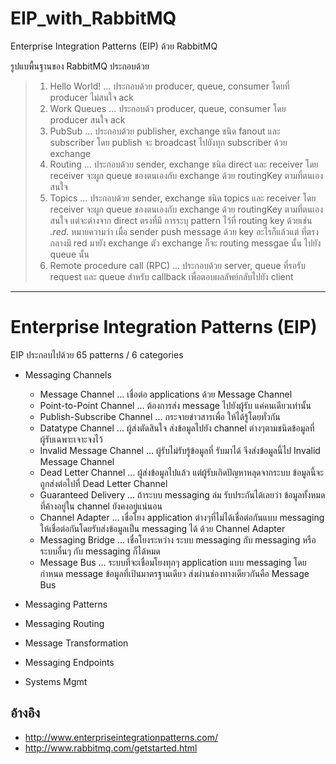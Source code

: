 # EIP_with_RabbitMQ
Enterprise Integration Patterns (EIP) ด้วย RabbitMQ

รูปแบพื้นฐานของ RabbitMQ ประกอบด้วย
> 1. Hello World! ... ประกอบด้วย producer, queue, consumer โดยที่ producer ไม่สนใจ ack
> 2. Work Queues ... ประกอบด้ว producer, queue, consumer โดย producer สนใจ ack
> 3. PubSub ... ประกอบด้วย publisher, exchange ชนิด fanout และ subscriber โดย publish จะ broadcast ไปยังทุก subscriber ด้วย exchange
> 4. Routing ... ประกอบด้วย sender,  exchange ชนิด direct และ receiver โดย receiver จะผูก queue ของตนเองกับ exchange ด้วย routingKey ตามที่ตนเองสนใจ
> 5. Topics ... ประกอบด้วย sender,  exchange ชนิด topics และ receiver โดย receiver จะผูก queue ของตนเองกับ exchange ด้วย routingKey ตามที่ตนเองสนใจ แต่จะต่างจาก direct ตรงที่มี การระบุ pattern ไว้ที่ routing key ด้วยเช่น *.red.* หมายความว่า เมื่อ sender push message  ด้วย key อะไรก็แล้วแต่ ที่ตรงกลางมี red มายัง exchange ตัว exchange ก็จะ routing messgae นั้น ไปยัง queue นั้น
> 6. Remote procedure call (RPC) ... ประกอบด้วย server, queue ที่รอรับ request และ queue สำหรับ callback เพื่อตอบผลลัพย์กลับไปยัง client

----------

# Enterprise Integration Patterns (EIP)

EIP ประกอบไปด้วย 65 patterns / 6 categories

- Messaging Channels
  - Message Channel ... เชื่อต่อ applications ด้วย Message Channel
  - Point-to-Point Channel ... ต้องการส่ง message ไปยังผู้รับ แค่คนเดียวเท่านั้น 
  - Publish-Subscribe Channel ... กระจายข่าวสารเพื่อ ให้ได้รู้โดยทั่วกัน
  - Datatype Channel ... ผู้ส่งตัดสินใจ ส่งข้อมูลไปยัง channel ต่างๆตามชนิดข้อมูลที่ ผู้รับเฉพาะเจาะจงไว้
  - Invalid Message Channel  ... ผู้รับไม่รับรู้ข้อมูลที่ รับมาได้ จึงส่งข้อมูลนี้ไป Invalid Message Channel
  - Dead Letter Channel ... ผู้ส่งข้อมูลไปแล้ว แต่ผู้รับเกิดปัญหาหลุดจากระบบ  ข้อมูลนี้จะถูกส่งต่อไปที่ Dead Letter Channel
  - Guaranteed Delivery ... ถ้าระบบ messaging ล่ม รับประกันได้เลยว่า ข้อมูลทั้งหมดที่ค้างอยู่ใน channel ยังคงอยู่แน่นอน
  - Channel Adapter ... เชื่อโยง application ต่างๆที่ไม่ได้เชื่อต่อกันแบบ messaging ให้เชื่อต่อกันโดยรับส่งข้อมูลเป็น messaging ได้ ด้วย Channel Adapter
  - Messaging Bridge ... เชื่อโยงระหว่าง ระบบ messaging กับ messaging หรือ ระบบอื่นๆ กับ messaging ก็ได้หมด
  - Message Bus ... ระบบที่จะเชื่อมโยงทุกๆ application แบบ messaging โดยกำหนด message ข้อมูลที่เป้นมาตรฐานเดียว ส่งผ่านช่องทางเดียวกันคือ Message Bus 

- Messaging Patterns
- Messaging Routing
- Message Transformation
- Messaging Endpoints
- Systems Mgmt

## อ้างอิง
- http://www.enterpriseintegrationpatterns.com/
- http://www.rabbitmq.com/getstarted.html
